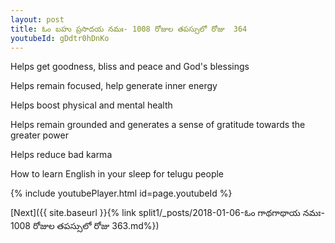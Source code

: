 ```yaml
---
layout: post
title: ఓం బహు ప్రసాదయ నమః- 1008 రోజుల తపస్సులో రోజు  364
youtubeId: gDdtr0hDnKo
---
```

 
 
Helps get goodness, bliss and peace and God's blessings
 
Helps remain focused, help generate inner energy 
 
Helps boost physical and mental health 
 
Helps remain grounded and generates a sense of gratitude towards the greater power 
 
Helps reduce bad karma
 
How to learn English in your sleep for telugu people
 
 
 
 


{% include youtubePlayer.html id=page.youtubeId %}
 
[Next]({{ site.baseurl }}{% link split1/_posts/2018-01-06-ఓం గాథగాథాయ నమః- 1008 రోజుల తపస్సులో రోజు  363.md%})
 

